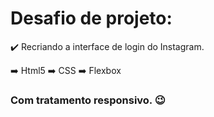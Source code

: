 # Desafio de projeto:

:heavy_check_mark: Recriando a interface de login do Instagram. 

:arrow_right: Html5
:arrow_right: CSS
:arrow_right: Flexbox

### Com tratamento responsivo. :wink:
